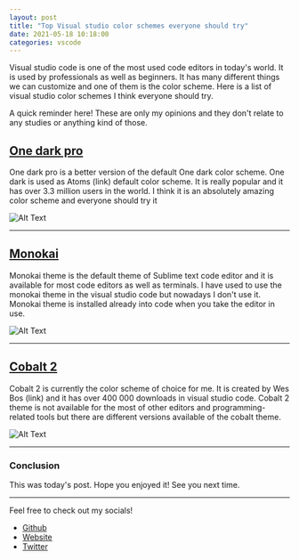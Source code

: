 ```yaml
---
layout: post
title: "Top Visual studio color schemes everyone should try"
date: 2021-05-18 10:18:00
categories: vscode
---
```


Visual studio code is one of the most used code editors in today's world. It is used by professionals as well as beginners. It has many different things we can customize and one of them is the color scheme. Here is a list of visual studio color schemes I think everyone should try.

A quick reminder here! These are only my opinions and they don't relate to any studies or anything kind of those.

## [One dark pro](https://marketplace.visualstudio.com/items?itemName=adrianwilczynski.one-dark-pro)

One dark pro is a better version of the default One dark color scheme. One dark is used as Atoms (link) default color scheme. It is really popular and it has over 3.3 million users in the world. I think it is an absolutely amazing color scheme and everyone should try it

![Alt Text](https://dev-to-uploads.s3.amazonaws.com/uploads/articles/kbsp1ygn63ulyd32um8a.png)

---

## [Monokai](https://marketplace.visualstudio.com/items?itemName=gerane.Theme-Monokai)

Monokai theme is the default theme of Sublime text code editor and it is available for most code editors as well as terminals. I have used to use the monokai theme in the visual studio code but nowadays I don't use it. Monokai theme is installed already into code when you take the editor in use.

![Alt Text](https://dev-to-uploads.s3.amazonaws.com/uploads/articles/e13re2qvoj2qw55tj9e8.png)

---

## [Cobalt 2](https://marketplace.visualstudio.com/items?itemName=wesbos.theme-cobalt2)

Cobalt 2 is currently the color scheme of choice for me. It is created by Wes Bos (link) and it has over 400 000 downloads in visual studio code. Cobalt 2 theme is not available for the most of other editors and programming-related tools but there are different versions available of the cobalt theme.

![Alt Text](https://dev-to-uploads.s3.amazonaws.com/uploads/articles/pwpyw8ejqxxqi95yo8pp.png)

---

### Conclusion

This was today's post. Hope you enjoyed it! See you next time.

---

Feel free to check out my socials!

- [Github](https://github.com/sopanem)
- [Website](https://sopanem.github.io)
- [Twitter](https://twitter.com/sopanenm)

